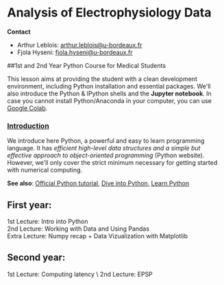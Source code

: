 # Analysis of Electrophysiology Data

**Contact**
- Arthur Leblois:  arthur.leblois@u-bordeaux.fr
- Fjola Hyseni: fjola.hyseni@u-bordeaux.fr


##1st and 2nd Year Python Course for Medical Students

This lesson aims at providing the student with a clean development environment,
including Python installation and essential packages. We'll also introduce the 
Python & IPython shells and the **Jupyter notebook**.
In case you cannot install Python/Anaconda in your computer, you can use [Google Colab](https://colab.research.google.com/notebooks/basic_features_overview.ipynb). 

### [Introduction](lessons/programming/02-introduction.md)

We introduce here Python, a powerful and easy to learn programming language. It
has *efficient high-level data structures and a simple but effective approach
to object-oriented programming* (Python website). However, we'll only
cover the strict minimum necessary for getting started with numerical computing.

**See also**: [Official Python tutorial](https://docs.python.org/tutorial), 
[Dive into Python](https://diveintopython3.problemsolving.io/),
[Learn Python](https://www.learnpython.org/)
<br/>

## First year:
1st Lecture: Intro into Python <br/>
2nd Lecture: Working with Data and Using Pandas <br/>
Extra Lecture: Numpy recap + Data Vizualization with Matplotlib

## Second year:
1st Lecture: Computing  latency \\
2nd Lecture: EPSP
